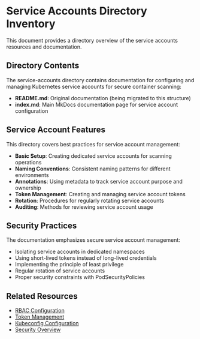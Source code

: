 # Service Accounts Directory Inventory

This document provides a directory overview of the service accounts resources and documentation.

## Directory Contents

The service-accounts directory contains documentation for configuring and managing Kubernetes service accounts for secure container scanning:

- **README.md**: Original documentation (being migrated to this structure)
- **index.md**: Main MkDocs documentation page for service account configuration

## Service Account Features

This directory covers best practices for service account management:

- **Basic Setup**: Creating dedicated service accounts for scanning operations
- **Naming Conventions**: Consistent naming patterns for different environments
- **Annotations**: Using metadata to track service account purpose and ownership
- **Token Management**: Creating and managing service account tokens
- **Rotation**: Procedures for regularly rotating service accounts
- **Auditing**: Methods for reviewing service account usage

## Security Practices

The documentation emphasizes secure service account management:

- Isolating service accounts in dedicated namespaces
- Using short-lived tokens instead of long-lived credentials
- Implementing the principle of least privilege
- Regular rotation of service accounts
- Proper security constraints with PodSecurityPolicies

## Related Resources

- [RBAC Configuration](../rbac/index.md)
- [Token Management](../tokens/index.md)
- [Kubeconfig Configuration](../configuration/index.md)
- [Security Overview](../security/index.md)
